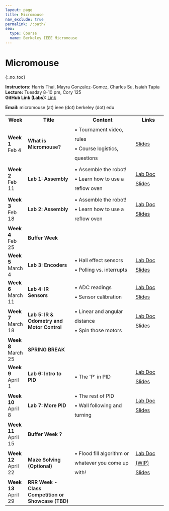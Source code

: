 ```yaml
---
layout: page
title: Micromouse
nav_exclude: true
permalink: /:path/
seo:
  type: Course
  name: Berkeley IEEE Micromouse
---
```


# Micromouse
{:.no_toc}

**Instructors:** Harris Thai, Mayra Gonzalez-Gomez, Charles Su, Isaiah Tapia
<br>
**Lecture:** Tuesday 8-10 pm, Cory 125
<br>
**GitHub Link (Labs):** <a href="https://github.com/charlessu800/MMv3/blob/main/docs/sanity.md"> Link </a>

**Email:** micromouse (at) ieee (dot) berkeley (dot) edu
 
<table id="timeline">
    <tbody><tr>
      <th style="width: 10%;">Week</th>
      <th style="width: 30%;">Title</th> 
      <th style="width: 40%;">Content</th>
      <th style="width: 20%;">Links</th>
    </tr>
<tr>
    <td>
        <strong>Week 1</strong> <br> 
        Feb 4
    </td>
    <td style="font-weight: 600;">
        What is Micromouse?
    </td>
    <td style="text-align: left; line-height: 30px;">
        • Tournament video, rules <br>
        • Course logistics, questions
    </td>
    <td style="line-height: 30px;">
        <a href="https://docs.google.com/presentation/d/1G-9bEDfrUXIsCx1a3fuQ4KKwo5b7wr44FCmC3FpV6PE/edit#slide=id.p1">Slides</a> <br>  
    </td>
</tr>
<tr>
    <td>
        <strong> Week 2</strong> <br> 
         Feb 11
    </td>
    <td style="font-weight: 600;">
        Lab 1: Assembly
    </td>
    <td style="text-align: left; line-height: 30px;">
        • Assemble the robot!<br>
        • Learn how to use a reflow oven
    </td>
    <td style="line-height: 30px;">
        <a href="https://github.com/MrCroesus/MMv3/blob/main/docs/lab2.md?ref=ieee.berkeley.edu">Lab Doc</a> <br>
        <a href="https://docs.google.com/presentation/d/1CcCQeKzcD8kyMZBpwXskBKjLi_bXYmUQ2E3LqCxUFDE/edit?usp=sharing">Slides</a> <br>
    </td>
</tr>
<tr>
    <td>
        <strong>Week 3</strong> <br> 
        Feb 18
    </td>
    <td style="font-weight: 600;">
        Lab 2: Assembly
    </td>
    <td style="text-align: left; line-height: 30px;">
        • Assemble the robot!<br>
        • Learn how to use a reflow oven
    </td>
    <td style="line-height: 30px;">
        <a href="https://github.com/MrCroesus/MMv3/blob/main/docs/lab2.md?ref=ieee.berkeley.edu">Lab Doc</a> <br>
        <a href="https://docs.google.com/presentation/d/17J8tbwtKV3HVj_-ob5EDbPUCww8MbZRUeEyw28Yissw/edit?usp=sharing">Slides</a> <br>
    </td>
</tr>
<tr>
    <td>
        <strong>Week 4</strong> <br> 
        Feb 25
    </td>
    <td style="font-weight: 600;">
        Buffer Week
    </td>
    <td style="text-align: left; line-height: 30px;">
    </td>
    <td style="line-height: 30px;">
    </td>
</tr>
<tr>
    <td>
        <strong>Week 5</strong> <br> 
        March 4
    </td>
    <td style="font-weight: 600;">
        Lab 3: Encoders
    </td>
    <td style="text-align: left; line-height: 30px;">
        • Hall effect sensors<br>
        • Polling vs. interrupts
    </td>
    <td style="line-height: 30px;">
        <a href="https://github.com/charlessu800/MMv3/blob/main/docs/lab3.md">Lab Doc</a> <br>
        <a href="https://docs.google.com/presentation/d/1K-QloCbwE4FLP0DOvIL4pT_rOTX5n5soy-6r5Pd3Yes/edit?usp=sharing">Slides</a> <br>
    </td>
</tr>
<tr>
    <td>
        <strong>Week 6</strong> <br> 
        March 11
    </td>
    <td style="font-weight: 600;">
        Lab 4: IR Sensors
    </td>
    <td style="text-align: left; line-height: 30px;">
        • ADC readings <br>
        • Sensor calibration
    </td>
    <td style="line-height: 30px;">
        <a href="https://github.com/charlessu800/MMv3/blob/main/docs/lab4.md">Lab Doc</a> <br>
        <a href="https://docs.google.com/presentation/d/10Gd2u_v_KhrPfnodQYgbqAxb77-FJ_kxEJktf3RjP5M/edit?usp=sharing">Slides</a> <br>
    </td>
</tr>

<tr>
    <td>
        <strong>Week 7</strong> <br> 
        March 18
    </td>
    <td style="font-weight: 600;">
        Lab 5: IR & Odometry and Motor Control
    </td>
    <td style="text-align: left; line-height: 30px;">
        • Linear and angular distance <br>
        • Spin those motors
    </td>
    <td style="line-height: 30px;">
        <a href="https://github.com/charlessu800/MMv3/blob/main/docs/lab5.md">Lab Doc</a> <br>
        <a href="https://docs.google.com/presentation/d/1oyLvJ8mhk3Txk2j1oAR9Ba-Zz2W-EWSmVx5LIjGz39c/edit?usp=share_link&amp;ref=ieee.berkeley.edu">Slides</a> <br>
    </td>
</tr>
<tr>
    <td>
        <strong>Week 8</strong> <br> 
        March 25
    </td>
    <td style="font-weight: 600;">
        SPRING BREAK
    </td>
    <td style="text-align: left; line-height: 30px;">
    </td>
    <td style="line-height: 30px;">
    </td>
</tr>
<tr>
    <td>
        <strong>Week 9</strong> <br> 
        April 1
    </td>
    <td style="font-weight: 600;">
        Lab 6: Intro to PID
    </td>
    <td style="text-align: left; line-height: 30px;">
        • The 'P' in PID
    </td>
    <td style="line-height: 30px;">
        <a href="https://github.com/charlessu800/MMv3/blob/main/docs/lab6.md">Lab Doc</a> <br>
        <a href="https://docs.google.com/presentation/d/1tfSfUSp-4x9OyfYpw8PQoGqC3pKBapEwDu0HmKMqdmY/edit?usp=sharing">Slides</a> <br>
    </td>
</tr>
<tr>
    <td>
        <strong>Week 10</strong> <br> 
        April 8
    </td>
    <td style="font-weight: 600;">
        Lab 7: More PID
    </td>
    <td style="text-align: left; line-height: 30px;">
        • The rest of PID <br>
        • Wall following and turning
    </td>
    <td style="line-height: 30px;">
        <a href="https://github.com/charlessu800/MMv3/blob/main/docs/lab7.md">Lab Doc</a> <br>
        <a href="https://docs.google.com/presentation/d/1tfSfUSp-4x9OyfYpw8PQoGqC3pKBapEwDu0HmKMqdmY/edit?usp=sharing">Slides</a> <br>
    </td>
</tr>
<tr>
    <td>
        <strong>Week 11</strong> <br> 
        April 15
    </td>
    <td style="font-weight: 600;">
        Buffer Week ?
    </td>
    <td style="text-align: left; line-height: 30px;">
    </td>
    <td style="line-height: 30px;">
    </td>
</tr>
<tr>
    <td>
        <strong>Week 12</strong> <br> 
        April 22
    </td>
    <td style="font-weight: 600;">
        Maze Solving (Optional)
    </td>
    <td style="text-align: left; line-height: 30px;">
        • Flood fill algorithm or whatever you come up with!
    </td>
    <td style="line-height: 30px;">
        <a href="https://github.com/MrCroesus/MMv3/blob/main/docs/lab8.md?ref=ieee.berkeley.edu">Lab Doc (WIP)</a> <br>
        <a href="https://docs.google.com/presentation/d/1kpQOKmRSZPqaVDt8x-6KocQmcwZ5cRTsnoYlqbYguBQ/edit?usp=share_link&amp;ref=ieee.berkeley.edu">Slides</a> <br>
    </td>
</tr>
<tr>
    <td>
        <strong>Week 13</strong> <br> 
        April 29
    </td>
    <td style="font-weight: 600;">
        RRR Week - Class Competition or Showcase (TBD)
    </td>
    <td style="text-align: left; line-height: 30px;">
    </td>
    <td style="line-height: 30px;">
    </td>
</tr>
</tbody></table>